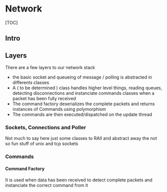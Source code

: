 # Network

[TOC]

## Intro

## Layers

There are a few layers to our network stack  
- the basic socket and queueing of message / polling is abstracted in differents classes
- A ( to be determined ) class handles higher level things, reading queues, detecting disconnections and instanciate commands classes when a packet has been fully received
- The command factory deserializes the complete packets and returns instances of Commands using polymorphism 
- The commands are then executed/dispatched on the update thread

### Sockets, Connections and Poller

Not much to say here just some classes to RAII and abstract away the not so fun stuff of unix and tcp sockets

### Commands

#### Command Factory

It is used when data has been received to detect complete packets and instanciate the correct command from it

#### 
